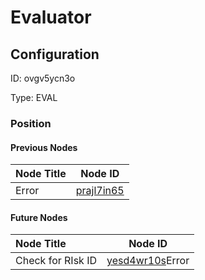 # Evaluator
## Configuration
ID:  ovgv5ycn3o

Type: EVAL 








### Position

#### Previous Nodes
| Node Title | Node ID |
| :------------- | ------------ |
| Error | [prajl7in65](./prajl7in65.md) | 
 
 #### Future Nodes
| Node Title | Node ID |
| :------------- | ------------ |
| Check for RIsk ID |[yesd4wr10s](./yesd4wr10s.md)Error |[25d4oxyqsl](./25d4oxyqsl.md) | 